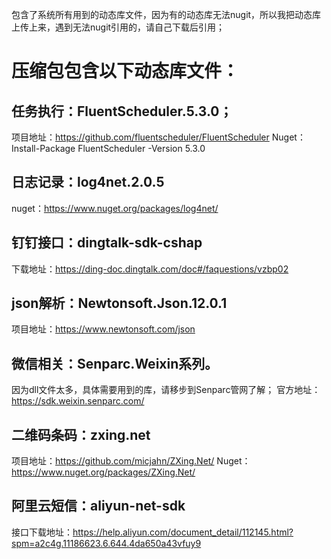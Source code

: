 包含了系统所有用到的动态库文件，因为有的动态库无法nugit，所以我把动态库上传上来，遇到无法nugit引用的，请自己下载后引用；
# 压缩包包含以下动态库文件：

## 任务执行：FluentScheduler.5.3.0；
   项目地址：https://github.com/fluentscheduler/FluentScheduler
   Nuget：Install-Package FluentScheduler -Version 5.3.0

## 日志记录：log4net.2.0.5
   nuget：https://www.nuget.org/packages/log4net/

## 钉钉接口：dingtalk-sdk-cshap
  下载地址：https://ding-doc.dingtalk.com/doc#/faquestions/vzbp02

## json解析：Newtonsoft.Json.12.0.1
  项目地址：https://www.newtonsoft.com/json

## 微信相关：Senparc.Weixin系列。
  因为dll文件太多，具体需要用到的库，请移步到Senparc管网了解；
  官方地址：https://sdk.weixin.senparc.com/

## 二维码条码：zxing.net
  项目地址：https://github.com/micjahn/ZXing.Net/
  Nuget：https://www.nuget.org/packages/ZXing.Net/

## 阿里云短信：aliyun-net-sdk
  接口下载地址：https://help.aliyun.com/document_detail/112145.html?spm=a2c4g.11186623.6.644.4da650a43vfuy9
